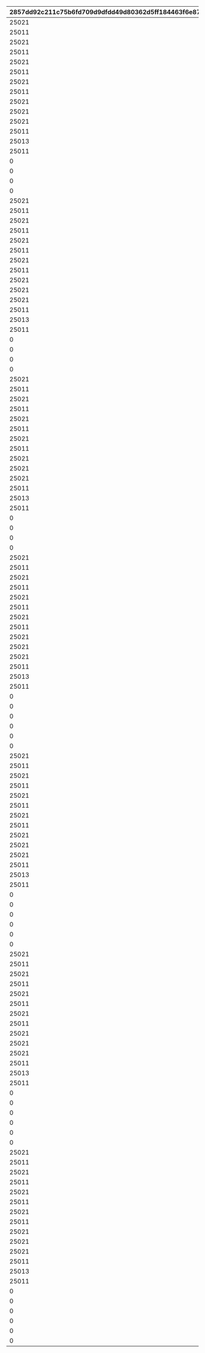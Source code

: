|2857dd92c211c75b6fd709d9dfdd49d80362d5ff184463f6e8719908c795382b|ff0d9e4eb9622ae7eb376cf1ecda1f187a513baecae135e89ec7a0a14bd193c8|e43632a18561a2eafaf22357b40449fce51b029f7f8b75aaed7245ee19f55ce8|e141896861a8da9302f1b0121653e1827c9298faf72ee77ccc511827f78ad89b|cef4bffe90c0ac6f9d9bebf5f43562e943c25c4bfe0bb7116fe8985cb2d0ed7a|11b1fb0d3fe0a43722ee14179449133667b4603c62d36a6c280e35ccaead01c1|a26a761a645ae41e2c1230ac113deb66e48683752ac04494932258b402710c29|8bd4f82ce0873621aae5dd028acc9f9c99157afee26c671d86d1b8131a9bfa04|ef51933a5170c05f7ee1ccd522cc7264812629a4730b49c8827f2ee675b5214a|7f34dca94a7f1e7c2447532a6c905de262c8176fe22cec23c7af67ee16f46ae0|d3fe1e9b7443b2f00ef17e648f5b62a8be17ce9492de2df0db36a5e3efd27dad|f47bc492324f120253561c0a9b7011e1e2d7d28232d21093b8cd63e63e8d4f04|2f67df7cf9f7df85da9723d0ba4d91a5fb62b8ea6cd38534e07e11778cf1a725|71b584d6bfab77a32e5feb919fc0e31e143ebf28125373e89442b66bc311d101|66a2104ff0edad65607e1dc2f5722fe0b5eaedd290ce9c7d735d861d0b1e900a|c148788defbb721d494ab5bb47c13aa2eec56a53ac5c49940919259b5a47a0db|580c047c227aab0da0f3fccb42b80f8bc8d678dbfb122a64330b0ffdd16108f7|b888e0d54941a2cd0aa3169a3cb3ae0c731494d04ed97acf8b58ce900bf42676|0d2ff67d882ffd683e203f89582fb8b42be4d561d994b11b6445cb019a851db9|
| --- | --- | --- | --- | --- | --- | --- | --- | --- | --- | --- | --- | --- | --- | --- | --- | --- | --- | --- |
|25021|1000|2|abyss_reward_icon_masterpieces_piece|2|2|240701|0|92407|25014|1000000000|200|0|25102|25015|10|1000|0|2|
|25011|1000|2|abyss_reward_icon_astralshard|2|2|240702|0|92407|25012|2000000000|1000|0|25021|25013|300|1000|0|2|
|25021|1000|2|abyss_reward_icon_masterpieces_piece|2|2|240703|0|92407|25014|3000000000|500|0|25102|25015|10|1000|0|2|
|25011|1000|2|abyss_reward_icon_astralshard|2|2|240704|0|92407|25012|4000000000|1000|0|25021|25013|500|1000|0|2|
|25021|1000|2|abyss_reward_icon_masterpieces_piece|2|2|240705|0|92407|25014|5000000000|1000|0|25102|25015|10|1000|0|2|
|25011|1000|2|abyss_reward_icon_astralshard|2|2|240706|0|92407|25012|6000000000|1000|0|25021|25013|1000|1000|0|2|
|25021|3000|2|abyss_reward_icon_masterpieces_piece|2|2|240707|0|92407|25014|7000000000|1000|0|25102|25015|10|3000|0|2|
|25011|3000|2|abyss_reward_icon_astralshard|2|2|240708|0|92407|25012|8000000000|3000|0|25021|25013|1000|3000|0|2|
|25021|3000|2|abyss_reward_icon_masterpieces_piece|2|2|240709|0|92407|25014|9000000000|1000|0|25102|25015|10|3000|0|2|
|25021|3000|2|abyss_reward_icon_masterpieces_piece|2|2|240710|0|92407|25011|10000000000|1000|0|25102|25012|10|3000|0|2|
|25021|3000|2|abyss_reward_icon_masterpieces_piece|2|2|240711|0|92407|25013|12000000000|1000|0|25102|25015|10|3000|0|2|
|25011|3000|2|abyss_reward_icon_astralshard|2|2|240712|0|92407|25012|16000000000|3000|0|25021|25014|1000|3000|0|2|
|25013|3000|2|abyss_reward_icon_astralshard|2|2|240713|0|92407|25014|20000000000|3000|0|25021|25015|1000|3000|0|2|
|25011|3000|2|abyss_reward_icon_astralshard|2|2|240714|0|92407|25012|25000000000|3000|0|25021|25013|1000|3000|0|2|
|0|0|2|abyss_reward_icon_hiseki|0|0|240715|0|92407|0|30000000000|0|0|90005|0|10|0|0|0|
|0|0|2|abyss_reward_icon_hiseki|0|0|240716|0|92407|0|35000000000|0|0|90005|0|20|0|0|0|
|0|0|2|abyss_reward_icon_hiseki|0|0|240717|0|92407|0|40000000000|0|0|90005|0|30|0|0|0|
|0|0|2|abyss_reward_icon_hiseki|0|0|240718|0|92407|0|50000000000|0|0|90005|0|50|0|0|0|
|25021|1000|2|abyss_reward_icon_masterpieces_piece|2|2|240801|0|92408|25014|1000000000|200|0|25102|25015|10|1000|0|2|
|25011|1000|2|abyss_reward_icon_astralshard|2|2|240802|0|92408|25012|2000000000|1000|0|25021|25013|300|1000|0|2|
|25021|1000|2|abyss_reward_icon_masterpieces_piece|2|2|240803|0|92408|25014|3000000000|500|0|25102|25015|10|1000|0|2|
|25011|1000|2|abyss_reward_icon_astralshard|2|2|240804|0|92408|25012|4000000000|1000|0|25021|25013|500|1000|0|2|
|25021|1000|2|abyss_reward_icon_masterpieces_piece|2|2|240805|0|92408|25014|5000000000|1000|0|25102|25015|10|1000|0|2|
|25011|1000|2|abyss_reward_icon_astralshard|2|2|240806|0|92408|25012|6000000000|1000|0|25021|25013|1000|1000|0|2|
|25021|3000|2|abyss_reward_icon_masterpieces_piece|2|2|240807|0|92408|25014|7000000000|1000|0|25102|25015|10|3000|0|2|
|25011|3000|2|abyss_reward_icon_astralshard|2|2|240808|0|92408|25012|8000000000|3000|0|25021|25013|1000|3000|0|2|
|25021|3000|2|abyss_reward_icon_masterpieces_piece|2|2|240809|0|92408|25014|9000000000|1000|0|25102|25015|10|3000|0|2|
|25021|3000|2|abyss_reward_icon_masterpieces_piece|2|2|240810|0|92408|25011|10000000000|1000|0|25102|25012|10|3000|0|2|
|25021|3000|2|abyss_reward_icon_masterpieces_piece|2|2|240811|0|92408|25013|12000000000|1000|0|25102|25015|10|3000|0|2|
|25011|3000|2|abyss_reward_icon_astralshard|2|2|240812|0|92408|25012|16000000000|3000|0|25021|25014|1000|3000|0|2|
|25013|3000|2|abyss_reward_icon_astralshard|2|2|240813|0|92408|25014|20000000000|3000|0|25021|25015|1000|3000|0|2|
|25011|3000|2|abyss_reward_icon_astralshard|2|2|240814|0|92408|25012|25000000000|3000|0|25021|25013|1000|3000|0|2|
|0|0|2|abyss_reward_icon_hiseki|0|0|240815|0|92408|0|30000000000|0|0|90005|0|10|0|0|0|
|0|0|2|abyss_reward_icon_hiseki|0|0|240816|0|92408|0|35000000000|0|0|90005|0|20|0|0|0|
|0|0|2|abyss_reward_icon_hiseki|0|0|240817|0|92408|0|40000000000|0|0|90005|0|30|0|0|0|
|0|0|2|abyss_reward_icon_hiseki|0|0|240818|0|92408|0|50000000000|0|0|90005|0|50|0|0|0|
|25021|1000|2|abyss_reward_icon_masterpieces_piece|2|2|240901|0|92409|25014|1000000000|200|0|25102|25015|10|1000|0|2|
|25011|1000|2|abyss_reward_icon_astralshard|2|2|240902|0|92409|25012|2000000000|1000|0|25021|25013|300|1000|0|2|
|25021|1000|2|abyss_reward_icon_masterpieces_piece|2|2|240903|0|92409|25014|3000000000|500|0|25102|25015|10|1000|0|2|
|25011|1000|2|abyss_reward_icon_astralshard|2|2|240904|0|92409|25012|4000000000|1000|0|25021|25013|500|1000|0|2|
|25021|1000|2|abyss_reward_icon_masterpieces_piece|2|2|240905|0|92409|25014|5000000000|1000|0|25102|25015|10|1000|0|2|
|25011|1000|2|abyss_reward_icon_astralshard|2|2|240906|0|92409|25012|6000000000|1000|0|25021|25013|1000|1000|0|2|
|25021|3000|2|abyss_reward_icon_masterpieces_piece|2|2|240907|0|92409|25014|7000000000|1000|0|25102|25015|10|3000|0|2|
|25011|3000|2|abyss_reward_icon_astralshard|2|2|240908|0|92409|25012|8000000000|3000|0|25021|25013|1000|3000|0|2|
|25021|3000|2|abyss_reward_icon_masterpieces_piece|2|2|240909|0|92409|25014|9000000000|1000|0|25102|25015|10|3000|0|2|
|25021|3000|2|abyss_reward_icon_masterpieces_piece|2|2|240910|0|92409|25011|10000000000|1000|0|25102|25012|10|3000|0|2|
|25021|3000|2|abyss_reward_icon_masterpieces_piece|2|2|240911|0|92409|25013|12000000000|1000|0|25102|25015|10|3000|0|2|
|25011|3000|2|abyss_reward_icon_astralshard|2|2|240912|0|92409|25012|16000000000|3000|0|25021|25014|1000|3000|0|2|
|25013|3000|2|abyss_reward_icon_astralshard|2|2|240913|0|92409|25014|20000000000|3000|0|25021|25015|1000|3000|0|2|
|25011|3000|2|abyss_reward_icon_astralshard|2|2|240914|0|92409|25012|25000000000|3000|0|25021|25013|1000|3000|0|2|
|0|0|2|abyss_reward_icon_hiseki|0|0|240915|0|92409|0|30000000000|0|0|90005|0|10|0|0|0|
|0|0|2|abyss_reward_icon_hiseki|0|0|240916|0|92409|0|35000000000|0|0|90005|0|20|0|0|0|
|0|0|2|abyss_reward_icon_hiseki|0|0|240917|0|92409|0|40000000000|0|0|90005|0|30|0|0|0|
|0|0|2|abyss_reward_icon_hiseki|0|0|240918|0|92409|0|50000000000|0|0|90005|0|50|0|0|0|
|25021|1000|2|abyss_reward_icon_masterpieces_piece|2|2|241001|0|92410|25014|1000000000|200|0|25102|25015|10|1000|0|2|
|25011|1000|2|abyss_reward_icon_astralshard|2|2|241002|0|92410|25012|2000000000|1000|0|25021|25013|300|1000|0|2|
|25021|1000|2|abyss_reward_icon_masterpieces_piece|2|2|241003|0|92410|25014|3000000000|500|0|25102|25015|10|1000|0|2|
|25011|1000|2|abyss_reward_icon_astralshard|2|2|241004|0|92410|25012|4000000000|1000|0|25021|25013|500|1000|0|2|
|25021|1000|2|abyss_reward_icon_masterpieces_piece|2|2|241005|0|92410|25014|5000000000|1000|0|25102|25015|10|1000|0|2|
|25011|1000|2|abyss_reward_icon_astralshard|2|2|241006|0|92410|25012|6000000000|1000|0|25021|25013|1000|1000|0|2|
|25021|3000|2|abyss_reward_icon_masterpieces_piece|2|2|241007|0|92410|25014|7000000000|1000|0|25102|25015|10|3000|0|2|
|25011|3000|2|abyss_reward_icon_astralshard|2|2|241008|0|92410|25012|8000000000|3000|0|25021|25013|1000|3000|0|2|
|25021|3000|2|abyss_reward_icon_masterpieces_piece|2|2|241009|0|92410|25014|9000000000|1000|0|25102|25015|10|3000|0|2|
|25021|3000|2|abyss_reward_icon_masterpieces_piece|2|2|241010|0|92410|25011|10000000000|1000|0|25102|25012|10|3000|0|2|
|25021|3000|2|abyss_reward_icon_masterpieces_piece|2|2|241011|0|92410|25013|12000000000|1000|0|25102|25015|10|3000|0|2|
|25011|3000|2|abyss_reward_icon_astralshard|2|2|241012|0|92410|25012|16000000000|3000|0|25021|25014|1000|3000|0|2|
|25013|3000|2|abyss_reward_icon_astralshard|2|2|241013|0|92410|25014|20000000000|3000|0|25021|25015|1000|3000|0|2|
|25011|3000|2|abyss_reward_icon_astralshard|2|2|241014|0|92410|25012|25000000000|3000|0|25021|25013|1000|3000|0|2|
|0|0|2|abyss_reward_icon_hiseki|0|0|241015|0|92410|0|30000000000|0|0|90005|0|10|0|0|0|
|0|0|2|abyss_reward_icon_hiseki|0|0|241016|0|92410|0|35000000000|0|0|90005|0|20|0|0|0|
|0|0|2|abyss_reward_icon_hiseki|0|0|241017|0|92410|0|40000000000|0|0|90005|0|30|0|0|0|
|0|0|2|abyss_reward_icon_hiseki|0|0|241018|0|92410|0|50000000000|0|0|90005|0|50|0|0|0|
|0|0|4|abyss_reward_icon_piece_p_heart|0|0|241019|0|92410|0|60000000000|0|0|140001|0|50|0|0|0|
|0|0|4|abyss_reward_icon_piece_p_heart|0|0|241020|0|92410|0|70000000000|0|0|140001|0|50|0|0|0|
|25021|1000|2|abyss_reward_icon_masterpieces_piece|2|2|241101|0|92411|25014|1000000000|200|0|25102|25015|10|1000|0|2|
|25011|1000|2|abyss_reward_icon_astralshard|2|2|241102|0|92411|25012|2000000000|1000|0|25021|25013|300|1000|0|2|
|25021|1000|2|abyss_reward_icon_masterpieces_piece|2|2|241103|0|92411|25014|3000000000|500|0|25102|25015|10|1000|0|2|
|25011|1000|2|abyss_reward_icon_astralshard|2|2|241104|0|92411|25012|4000000000|1000|0|25021|25013|500|1000|0|2|
|25021|1000|2|abyss_reward_icon_masterpieces_piece|2|2|241105|0|92411|25014|5000000000|1000|0|25102|25015|10|1000|0|2|
|25011|1000|2|abyss_reward_icon_astralshard|2|2|241106|0|92411|25012|6000000000|1000|0|25021|25013|1000|1000|0|2|
|25021|3000|2|abyss_reward_icon_masterpieces_piece|2|2|241107|0|92411|25014|7000000000|1000|0|25102|25015|10|3000|0|2|
|25011|3000|2|abyss_reward_icon_astralshard|2|2|241108|0|92411|25012|8000000000|3000|0|25021|25013|1000|3000|0|2|
|25021|3000|2|abyss_reward_icon_masterpieces_piece|2|2|241109|0|92411|25014|9000000000|1000|0|25102|25015|10|3000|0|2|
|25021|3000|2|abyss_reward_icon_masterpieces_piece|2|2|241110|0|92411|25011|10000000000|1000|0|25102|25012|10|3000|0|2|
|25021|3000|2|abyss_reward_icon_masterpieces_piece|2|2|241111|0|92411|25013|12000000000|1000|0|25102|25015|10|3000|0|2|
|25011|3000|2|abyss_reward_icon_astralshard|2|2|241112|0|92411|25012|16000000000|3000|0|25021|25014|1000|3000|0|2|
|25013|3000|2|abyss_reward_icon_astralshard|2|2|241113|0|92411|25014|20000000000|3000|0|25021|25015|1000|3000|0|2|
|25011|3000|2|abyss_reward_icon_astralshard|2|2|241114|0|92411|25012|25000000000|3000|0|25021|25013|1000|3000|0|2|
|0|0|2|abyss_reward_icon_hiseki|0|0|241115|0|92411|0|30000000000|0|0|90005|0|10|0|0|0|
|0|0|2|abyss_reward_icon_hiseki|0|0|241116|0|92411|0|35000000000|0|0|90005|0|20|0|0|0|
|0|0|2|abyss_reward_icon_hiseki|0|0|241117|0|92411|0|40000000000|0|0|90005|0|30|0|0|0|
|0|0|2|abyss_reward_icon_hiseki|0|0|241118|0|92411|0|50000000000|0|0|90005|0|50|0|0|0|
|0|0|4|abyss_reward_icon_piece_p_heart|0|0|241119|0|92411|0|60000000000|0|0|140001|0|50|0|0|0|
|0|0|4|abyss_reward_icon_piece_p_heart|0|0|241120|0|92411|0|70000000000|0|0|140001|0|50|0|0|0|
|25021|1000|2|abyss_reward_icon_masterpieces_piece|2|2|241201|0|92412|25014|1000000000|200|0|25102|25015|10|1000|0|2|
|25011|1000|2|abyss_reward_icon_astralshard|2|2|241202|0|92412|25012|2000000000|1000|0|25021|25013|300|1000|0|2|
|25021|1000|2|abyss_reward_icon_masterpieces_piece|2|2|241203|0|92412|25014|3000000000|500|0|25102|25015|10|1000|0|2|
|25011|1000|2|abyss_reward_icon_astralshard|2|2|241204|0|92412|25012|4000000000|1000|0|25021|25013|500|1000|0|2|
|25021|1000|2|abyss_reward_icon_masterpieces_piece|2|2|241205|0|92412|25014|5000000000|1000|0|25102|25015|10|1000|0|2|
|25011|1000|2|abyss_reward_icon_astralshard|2|2|241206|0|92412|25012|6000000000|1000|0|25021|25013|1000|1000|0|2|
|25021|3000|2|abyss_reward_icon_masterpieces_piece|2|2|241207|0|92412|25014|7000000000|1000|0|25102|25015|10|3000|0|2|
|25011|3000|2|abyss_reward_icon_astralshard|2|2|241208|0|92412|25012|8000000000|3000|0|25021|25013|1000|3000|0|2|
|25021|3000|2|abyss_reward_icon_masterpieces_piece|2|2|241209|0|92412|25014|9000000000|1000|0|25102|25015|10|3000|0|2|
|25021|3000|2|abyss_reward_icon_masterpieces_piece|2|2|241210|0|92412|25011|10000000000|1000|0|25102|25012|10|3000|0|2|
|25021|3000|2|abyss_reward_icon_masterpieces_piece|2|2|241211|0|92412|25013|12000000000|1000|0|25102|25015|10|3000|0|2|
|25011|3000|2|abyss_reward_icon_astralshard|2|2|241212|0|92412|25012|16000000000|3000|0|25021|25014|1000|3000|0|2|
|25013|3000|2|abyss_reward_icon_astralshard|2|2|241213|0|92412|25014|20000000000|3000|0|25021|25015|1000|3000|0|2|
|25011|3000|2|abyss_reward_icon_astralshard|2|2|241214|0|92412|25012|25000000000|3000|0|25021|25013|1000|3000|0|2|
|0|0|2|abyss_reward_icon_hiseki|0|0|241215|0|92412|0|30000000000|0|0|90005|0|10|0|0|0|
|0|0|2|abyss_reward_icon_hiseki|0|0|241216|0|92412|0|35000000000|0|0|90005|0|20|0|0|0|
|0|0|2|abyss_reward_icon_hiseki|0|0|241217|0|92412|0|40000000000|0|0|90005|0|30|0|0|0|
|0|0|2|abyss_reward_icon_hiseki|0|0|241218|0|92412|0|50000000000|0|0|90005|0|50|0|0|0|
|0|0|4|abyss_reward_icon_piece_p_heart|0|0|241219|0|92412|0|60000000000|0|0|140001|0|50|0|0|0|
|0|0|4|abyss_reward_icon_piece_p_heart|0|0|241220|0|92412|0|70000000000|0|0|140001|0|50|0|0|0|
|25021|1000|2|abyss_reward_icon_masterpieces_piece|2|2|250101|0|92413|25014|1000000000|200|0|25102|25015|10|1000|0|2|
|25011|1000|2|abyss_reward_icon_astralshard|2|2|250102|0|92413|25012|2000000000|1000|0|25021|25013|300|1000|0|2|
|25021|1000|2|abyss_reward_icon_masterpieces_piece|2|2|250103|0|92413|25014|3000000000|500|0|25102|25015|10|1000|0|2|
|25011|1000|2|abyss_reward_icon_astralshard|2|2|250104|0|92413|25012|4000000000|1000|0|25021|25013|500|1000|0|2|
|25021|1000|2|abyss_reward_icon_masterpieces_piece|2|2|250105|0|92413|25014|5000000000|1000|0|25102|25015|10|1000|0|2|
|25011|1000|2|abyss_reward_icon_astralshard|2|2|250106|0|92413|25012|6000000000|1000|0|25021|25013|1000|1000|0|2|
|25021|3000|2|abyss_reward_icon_masterpieces_piece|2|2|250107|0|92413|25014|7000000000|1000|0|25102|25015|10|3000|0|2|
|25011|3000|2|abyss_reward_icon_astralshard|2|2|250108|0|92413|25012|8000000000|3000|0|25021|25013|1000|3000|0|2|
|25021|3000|2|abyss_reward_icon_masterpieces_piece|2|2|250109|0|92413|25014|9000000000|1000|0|25102|25015|10|3000|0|2|
|25021|3000|2|abyss_reward_icon_masterpieces_piece|2|2|250110|0|92413|25011|10000000000|1000|0|25102|25012|10|3000|0|2|
|25021|3000|2|abyss_reward_icon_masterpieces_piece|2|2|250111|0|92413|25013|12000000000|1000|0|25102|25015|10|3000|0|2|
|25011|3000|2|abyss_reward_icon_astralshard|2|2|250112|0|92413|25012|16000000000|3000|0|25021|25014|1000|3000|0|2|
|25013|3000|2|abyss_reward_icon_astralshard|2|2|250113|0|92413|25014|20000000000|3000|0|25021|25015|1000|3000|0|2|
|25011|3000|2|abyss_reward_icon_astralshard|2|2|250114|0|92413|25012|25000000000|3000|0|25021|25013|1000|3000|0|2|
|0|0|2|abyss_reward_icon_hiseki|0|0|250115|0|92413|0|30000000000|0|0|90005|0|10|0|0|0|
|0|0|2|abyss_reward_icon_hiseki|0|0|250116|0|92413|0|35000000000|0|0|90005|0|20|0|0|0|
|0|0|2|abyss_reward_icon_hiseki|0|0|250117|0|92413|0|40000000000|0|0|90005|0|30|0|0|0|
|0|0|2|abyss_reward_icon_hiseki|0|0|250118|0|92413|0|50000000000|0|0|90005|0|50|0|0|0|
|0|0|4|abyss_reward_icon_piece_p_heart|0|0|250119|0|92413|0|60000000000|0|0|140001|0|50|0|0|0|
|0|0|4|abyss_reward_icon_piece_p_heart|0|0|250120|0|92413|0|70000000000|0|0|140001|0|50|0|0|0|